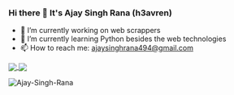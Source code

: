 ### Hi there 👋 It's Ajay Singh Rana (h3avren)

<!--
**Ajay-Singh-Rana/Ajay-Singh-Rana** is a ✨ _special_ ✨ repository because its `README.md` (this file) appears on your GitHub profile.
-->

- 🔭 I’m currently working on web scrappers
- 🌱 I’m currently learning Python besides the web technologies
- 📫 How to reach me: ajaysinghrana494@gmail.com

<a href="https://github.com/Ajay-Singh-Rana">
  <img align="center" src="https://github-readme-stats.vercel.app/api?username=Ajay-Singh-Rana&show_icons=true&include_all_commits=true&line_height=33&count_private=true&theme=dark" />
  <img align="center" src="https://github-readme-stats.vercel.app/api/top-langs/?username=Ajay-Singh-Rana&langs_count=4&line_height=345&theme=dark" />
</a>
<br/>
<p><img align="center" src="https://github-readme-streak-stats.herokuapp.com/?user=Ajay-Singh-Rana&theme=blue-green" alt="Ajay-Singh-Rana" /></p>

